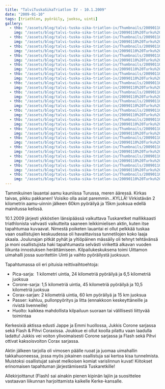 ```yaml
---
title: "TalviTuskaSikaTriatlon IV - 10.1.2009"
date: "2009-01-10"
tags: [triathlon, pyöräily, juoksu, uinti]
gallery:
  - thb: "/assets/blog/talvi-tuska-sika-triatlon-iv/Thumbnails/20090110%20Turku%20016.jpg"
    img: "/assets/blog/talvi-tuska-sika-triatlon-iv/20090110%20Turku%20016.jpg"
  - thb: "/assets/blog/talvi-tuska-sika-triatlon-iv/Thumbnails/20090110%20Turku%20018.jpg"
    img: "/assets/blog/talvi-tuska-sika-triatlon-iv/20090110%20Turku%20018.jpg"
  - thb: "/assets/blog/talvi-tuska-sika-triatlon-iv/Thumbnails/20090110%20Turku%20043.jpg"
    img: "/assets/blog/talvi-tuska-sika-triatlon-iv/20090110%20Turku%20043.jpg"
  - thb: "/assets/blog/talvi-tuska-sika-triatlon-iv/Thumbnails/20090110%20Turku%20057.jpg"
    img: "/assets/blog/talvi-tuska-sika-triatlon-iv/20090110%20Turku%20057.jpg"
  - thb: "/assets/blog/talvi-tuska-sika-triatlon-iv/Thumbnails/20090110%20Turku%20059.jpg"
    img: "/assets/blog/talvi-tuska-sika-triatlon-iv/20090110%20Turku%20059.jpg"
  - thb: "/assets/blog/talvi-tuska-sika-triatlon-iv/Thumbnails/20090110%20Turku%20066.jpg"
    img: "/assets/blog/talvi-tuska-sika-triatlon-iv/20090110%20Turku%20066.jpg"
  - thb: "/assets/blog/talvi-tuska-sika-triatlon-iv/Thumbnails/20090110%20Turku%20078.jpg"
    img: "/assets/blog/talvi-tuska-sika-triatlon-iv/20090110%20Turku%20078.jpg"
  - thb: "/assets/blog/talvi-tuska-sika-triatlon-iv/Thumbnails/20090110%20Turku%20080.jpg"
    img: "/assets/blog/talvi-tuska-sika-triatlon-iv/20090110%20Turku%20080.jpg"
  - thb: "/assets/blog/talvi-tuska-sika-triatlon-iv/Thumbnails/20090110%20Turku%20113.jpg"
    img: "/assets/blog/talvi-tuska-sika-triatlon-iv/20090110%20Turku%20113.jpg"
  - thb: "/assets/blog/talvi-tuska-sika-triatlon-iv/Thumbnails/20090110%20Turku%20114.jpg"
    img: "/assets/blog/talvi-tuska-sika-triatlon-iv/20090110%20Turku%20114.jpg"
  - thb: "/assets/blog/talvi-tuska-sika-triatlon-iv/Thumbnails/20090110%20Turku%20122.jpg"
    img: "/assets/blog/talvi-tuska-sika-triatlon-iv/20090110%20Turku%20122.jpg"
  - thb: "/assets/blog/talvi-tuska-sika-triatlon-iv/Thumbnails/20090110%20Turku%20125.jpg"
    img: "/assets/blog/talvi-tuska-sika-triatlon-iv/20090110%20Turku%20125.jpg"
  - thb: "/assets/blog/talvi-tuska-sika-triatlon-iv/Thumbnails/20090110%20Turku%20131.jpg"
    img: "/assets/blog/talvi-tuska-sika-triatlon-iv/20090110%20Turku%20131.jpg"
  - thb: "/assets/blog/talvi-tuska-sika-triatlon-iv/Thumbnails/20090110%20Turku%20166.jpg"
    img: "/assets/blog/talvi-tuska-sika-triatlon-iv/20090110%20Turku%20166.jpg"
  - thb: "/assets/blog/talvi-tuska-sika-triatlon-iv/Thumbnails/20090110%20Turku%20276.jpg"
    img: "/assets/blog/talvi-tuska-sika-triatlon-iv/20090110%20Turku%20276.jpg"
  - thb: "/assets/blog/talvi-tuska-sika-triatlon-iv/Thumbnails/20090110%20Turku%20288.jpg"
    img: "/assets/blog/talvi-tuska-sika-triatlon-iv/20090110%20Turku%20288.jpg"
  - thb: "/assets/blog/talvi-tuska-sika-triatlon-iv/Thumbnails/20090110%20Turku%20329.jpg"
    img: "/assets/blog/talvi-tuska-sika-triatlon-iv/20090110%20Turku%20329.jpg"
---
```


Tammikuinen lauantai aamu kauniissa Turussa, meren ääressä. Kirkas
taivas, pikku pakkanen! Voisiko olla asiat paremmin…KYLLÄ! Virkistävän 2
kilometrin aamu-uinnin jälkeen 60km pyöräilyä ja 15km juoksua edellä
mainitussa kelissä.

10.1.2009 järjesti ykköstien länsipäässä vaikuttava Tuskaretket
mallikkaasti triathlonista vahvasti vaikutteita saaneen leikkimielisen
aktin, kuten itse tapahtumaa kuvaavat. Nimestä poiketen lauantai ei
ollut pelkkää tuskaa vaan osallistujien keskuudessa oli havaittavissa
tunnetilojen koko laaja skaala. Joulunajan pitkät pyhät ja yltiöpäinen
mässäily oli tehnyt tehtävänsä ja moni osallistujista haki tapahtumasta
selvästi virikettä alkavan vuoden liikunta innostuksen herättämiseen.
Kilpailukeskuksena toimi Uittamon uimahalli jossa suoritettiin Uinti ja
vaihto pyöräilystä juoksuun.

Tapahtumassa oli eri pituisia reittivaihtoehtoja:

- Pica-sarja:  1 kilometri uintia, 24 kilometriä pyöräilyä ja 6,5
  kilometriä juoksua
- Corone-sarja: 1,5 kilometriä uintia, 45 kilometriä pyöräilyä ja 10,5
  kilometriä juoksua
- Corax-sarjan: 2 kilometriä uintia, 60 km pyöräilyä ja 15 km juoksua
- Passer: kahluu, pullonpyöritys ja litta (ennakkoon keskeyttäneille
  ja rivistä livenneille)
- Huolto: kaikkea mahdollista kilpailuun suoraan tai välillisesti
  liittyvää toimintaa

Kerkesixiä aktissa edusti Jappe ja Emmi huollossa, Jukkis Corone
sarjassa sekä Flash & Pihvi Coraxissa. Joukkue ei ollut koolla pilattu
vaan laadulla ladattu! Jukkis vei voiton ylivoimaisesti Corone sarjassa
ja Flash sekä Pihvi ottivat kaksoisvoiton Corax sarjassa.

Aktin jälkeen tarjolla oli vimosen päälle ruoat ja juomaa uimahallin
takkahuoneessa, jossa myös jokainen osallistuja sai kertoa kisa
tunnelmista. Muistoksi osallistujat saivat melkoisen komiat varislinnun
kuvat! Kiitokset erinomaisen tapahtuman järjestämisestä Tuskaretkille!

Allekirjoittanut (Flash) sai ainakin pienen kipinän lajiin ja
suosittelee vastaavan liikunnan harjoittamista kaikelle Kerke-kansalle.
